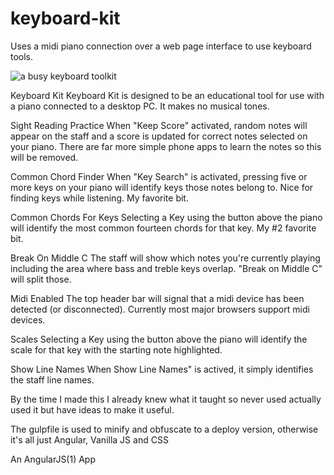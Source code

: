 # keyboard-kit

Uses a midi piano connection over a web page interface to use keyboard tools.

![a busy keyboard toolkit](https://kellycode.github.io/keyboard-kit/site_preview.jpg)

Keyboard Kit
Keyboard Kit is designed to be an educational tool for use with a piano connected to a desktop PC. It makes no musical tones.

Sight Reading Practice
When "Keep Score" activated, random notes will appear on the staff and a score is updated for correct notes selected on your piano.  There are far more simple phone apps to learn the notes so this will be removed.

Common Chord Finder
When "Key Search" is activated, pressing five or more keys on your piano will identify keys those notes belong to. Nice for finding keys while listening.
My favorite bit.

Common Chords For Keys
Selecting a Key using the button above the piano will identify the most common fourteen chords for that key.
My #2 favorite bit.

Break On Middle C
The staff will show which notes you're currently playing including the area where bass and treble keys overlap. "Break on Middle C" will split those.

Midi Enabled
The top header bar will signal that a midi device has been detected (or disconnected). Currently most major browsers support midi devices.

Scales
Selecting a Key using the button above the piano will identify the scale for that key with the starting note highlighted.

Show Line Names
When Show Line Names" is actived, it simply identifies the staff line names.

By the time I made this I already knew what it taught so never used actually used it but have ideas to make it useful.

The gulpfile is used to minify and obfuscate to a deploy version, otherwise it's all just Angular, Vanilla JS and CSS

An AngularJS(1) App
